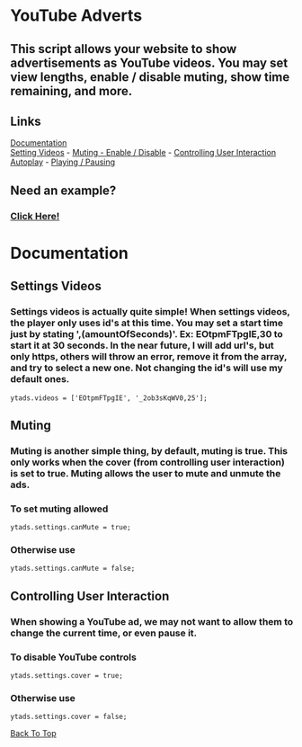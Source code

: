 # YouTube Adverts
## This script allows your website to show advertisements as YouTube videos. You may set view lengths, enable / disable muting, show time remaining, and more.
## Links
[Documentation](#documentation) \
[Setting Videos](#setting-videos) - [Muting - Enable / Disable](#muting) - [Controlling User Interaction](#controlling-user-interaction) \
[Autoplay](#autoplay) - [Playing / Pausing](#playing-pausing)
## Need an example?
### [Click Here!](https://darkheart527.github.io/ytads/example)

# Documentation
## Settings Videos
### Settings videos is actually quite simple! When settings videos, the player only uses id's at this time. You may set a start time just by stating ',(amountOfSeconds)'. Ex: EOtpmFTpgIE,30 to start it at 30 seconds. In the near future, I will add url's, but only https, others will throw an error, remove it from the array, and try to select a new one. Not changing the id's will use my default ones.
```
ytads.videos = ['EOtpmFTpgIE', '_2ob3sKqWV0,25'];
```
## Muting
### Muting is another simple thing, by default, muting is true. This only works when the cover (from controlling user interaction) is set to true. Muting allows the user to mute and unmute the ads.
### To set muting allowed
```
ytads.settings.canMute = true;
```
### Otherwise use
```
ytads.settings.canMute = false;
```
## Controlling User Interaction
### When showing a YouTube ad, we may not want to allow them to change the current time, or even pause it.
### To disable YouTube controls
```
ytads.settings.cover = true;
```
### Otherwise use
```
ytads.settings.cover = false;
```
[Back To Top](#youtube-adverts)
